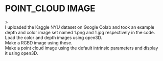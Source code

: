 <h1>POINT_CLOUD IMAGE</h1>><br>
I uploaded the Kaggle NYU dataset on Google Colab and took an example depth and color image set named 1.png and 1.jpg respectively in the code.<br>
Load the color and depth images using open3D. <br>
Make a RGBD image using these.<br>
Make a point cloud image using the default intrinsic parameters and display it using open3D.
